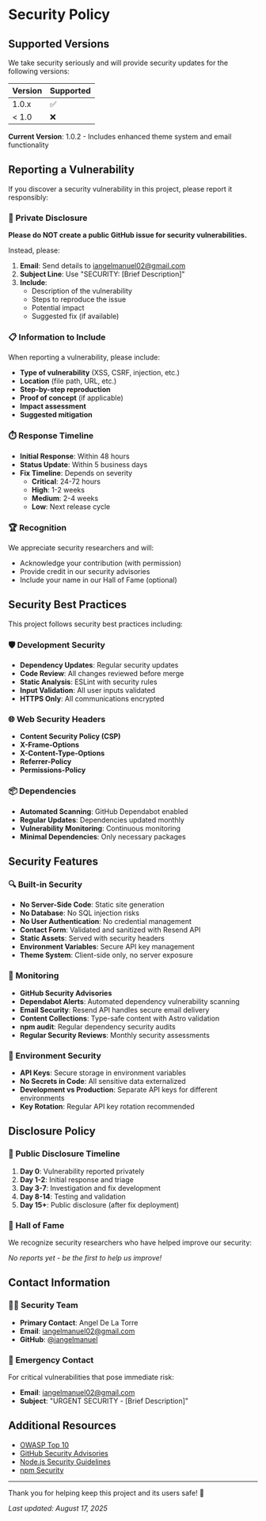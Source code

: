 # Security Policy

## Supported Versions

We take security seriously and will provide security updates for the following versions:

| Version | Supported          |
| ------- | ------------------ |
| 1.0.x   | :white_check_mark: |
| < 1.0   | :x:                |

**Current Version**: 1.0.2 - Includes enhanced theme system and email functionality

## Reporting a Vulnerability

If you discover a security vulnerability in this project, please report it responsibly:

### 🔐 Private Disclosure

**Please do NOT create a public GitHub issue for security vulnerabilities.**

Instead, please:

1. **Email**: Send details to [iangelmanuel02@gmail.com](mailto:iangelmanuel02@gmail.com)
2. **Subject Line**: Use "SECURITY: [Brief Description]"
3. **Include**:
   - Description of the vulnerability
   - Steps to reproduce the issue
   - Potential impact
   - Suggested fix (if available)

### 📋 Information to Include

When reporting a vulnerability, please include:

- **Type of vulnerability** (XSS, CSRF, injection, etc.)
- **Location** (file path, URL, etc.)
- **Step-by-step reproduction**
- **Proof of concept** (if applicable)
- **Impact assessment**
- **Suggested mitigation**

### ⏱️ Response Timeline

- **Initial Response**: Within 48 hours
- **Status Update**: Within 5 business days
- **Fix Timeline**: Depends on severity
  - **Critical**: 24-72 hours
  - **High**: 1-2 weeks
  - **Medium**: 2-4 weeks
  - **Low**: Next release cycle

### 🏆 Recognition

We appreciate security researchers and will:

- Acknowledge your contribution (with permission)
- Provide credit in our security advisories
- Include your name in our Hall of Fame (optional)

## Security Best Practices

This project follows security best practices including:

### 🛡️ Development Security

- **Dependency Updates**: Regular security updates
- **Code Review**: All changes reviewed before merge
- **Static Analysis**: ESLint with security rules
- **Input Validation**: All user inputs validated
- **HTTPS Only**: All communications encrypted

### 🌐 Web Security Headers

- **Content Security Policy (CSP)**
- **X-Frame-Options**
- **X-Content-Type-Options**
- **Referrer-Policy**
- **Permissions-Policy**

### 📦 Dependencies

- **Automated Scanning**: GitHub Dependabot enabled
- **Regular Updates**: Dependencies updated monthly
- **Vulnerability Monitoring**: Continuous monitoring
- **Minimal Dependencies**: Only necessary packages

## Security Features

### 🔍 Built-in Security

- **No Server-Side Code**: Static site generation
- **No Database**: No SQL injection risks
- **No User Authentication**: No credential management
- **Contact Form**: Validated and sanitized with Resend API
- **Static Assets**: Served with security headers
- **Environment Variables**: Secure API key management
- **Theme System**: Client-side only, no server exposure

### 🚨 Monitoring

- **GitHub Security Advisories**
- **Dependabot Alerts**: Automated dependency vulnerability scanning
- **Email Security**: Resend API handles secure email delivery
- **Content Collections**: Type-safe content with Astro validation
- **npm audit**: Regular dependency security audits
- **Regular Security Reviews**: Monthly security assessments

### 🔑 Environment Security

- **API Keys**: Secure storage in environment variables
- **No Secrets in Code**: All sensitive data externalized
- **Development vs Production**: Separate API keys for different environments
- **Key Rotation**: Regular API key rotation recommended

## Disclosure Policy

### 📢 Public Disclosure Timeline

1. **Day 0**: Vulnerability reported privately
2. **Day 1-2**: Initial response and triage
3. **Day 3-7**: Investigation and fix development
4. **Day 8-14**: Testing and validation
5. **Day 15+**: Public disclosure (after fix deployment)

### 🏅 Hall of Fame

We recognize security researchers who have helped improve our security:

_No reports yet - be the first to help us improve!_

## Contact Information

### 👨‍💻 Security Team

- **Primary Contact**: Angel De La Torre
- **Email**: [iangelmanuel02@gmail.com](mailto:iangelmanuel02@gmail.com)
- **GitHub**: [@iangelmanuel](https://github.com/iangelmanuel)

### 📱 Emergency Contact

For critical vulnerabilities that pose immediate risk:

- **Email**: [iangelmanuel02@gmail.com](mailto:iangelmanuel02@gmail.com)
- **Subject**: "URGENT SECURITY - [Brief Description]"

## Additional Resources

- [OWASP Top 10](https://owasp.org/www-project-top-ten/)
- [GitHub Security Advisories](https://github.com/advisories)
- [Node.js Security Guidelines](https://nodejs.org/en/security/)
- [npm Security](https://docs.npmjs.com/security)

---

Thank you for helping keep this project and its users safe! 🙏

_Last updated: August 17, 2025_
